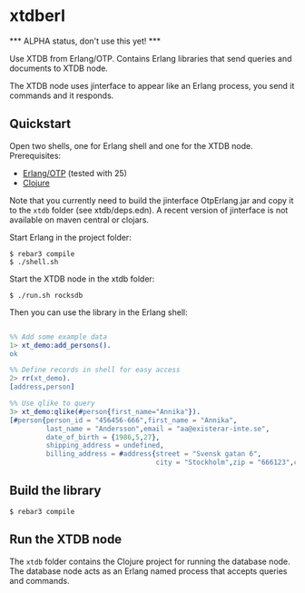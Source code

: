 xtdberl
=====

*** ALPHA status, don't use this yet! ***


Use XTDB from Erlang/OTP. Contains Erlang libraries that send queries and documents to XTDB node.

The XTDB node uses jinterface to appear like an Erlang process, you send it commands and it responds.

## Quickstart

Open two shells, one for Erlang shell and one for the XTDB node.
Prerequisites:
- [Erlang/OTP](https://www.erlang.org/downloads) (tested with 25)
- [Clojure](https://clojure.org/guides/install_clojure)

Note that you currently need to build the jinterface OtpErlang.jar and copy it to the `xtdb` folder
(see xtdb/deps.edn). A recent version of jinterface is not available on maven central or clojars.


Start Erlang in the project folder:
```shell
$ rebar3 compile
$ ./shell.sh
```

Start the XTDB node in the xtdb folder:
```shell
$ ./run.sh rocksdb
```

Then you can use the library in the Erlang shell:
```erlang

%% Add some example data
1> xt_demo:add_persons().
ok

%% Define records in shell for easy access
2> rr(xt_demo).
[address,person]

%% Use qlike to query
3> xt_demo:qlike(#person{first_name="Annika"}).
[#person{person_id = "456456-666",first_name = "Annika",
         last_name = "Andersson",email = "aa@existerar-inte.se",
         date_of_birth = {1986,5,27},
         shipping_address = undefined,
         billing_address = #address{street = "Svensk gatan 6",
                                    city = "Stockholm",zip = "666123",country = ':SE'}}]
```

## Build the library

    $ rebar3 compile

## Run the XTDB node

The `xtdb` folder contains the Clojure project for running the database node.
The database node acts as an Erlang named process that accepts queries and commands.
